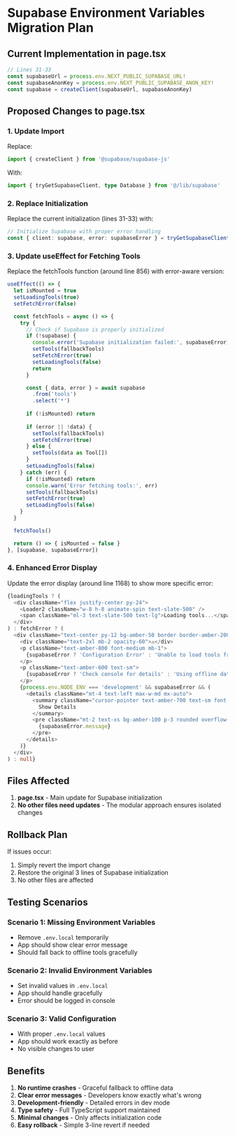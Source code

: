 # Supabase Environment Variables Migration Plan

## Current Implementation in page.tsx

```typescript
// Lines 31-33
const supabaseUrl = process.env.NEXT_PUBLIC_SUPABASE_URL!
const supabaseAnonKey = process.env.NEXT_PUBLIC_SUPABASE_ANON_KEY!
const supabase = createClient(supabaseUrl, supabaseAnonKey)
```

## Proposed Changes to page.tsx

### 1. Update Import
Replace:
```typescript
import { createClient } from '@supabase/supabase-js'
```

With:
```typescript
import { tryGetSupabaseClient, type Database } from '@/lib/supabase'
```

### 2. Replace Initialization
Replace the current initialization (lines 31-33) with:
```typescript
// Initialize Supabase with proper error handling
const { client: supabase, error: supabaseError } = tryGetSupabaseClient()
```

### 3. Update useEffect for Fetching Tools
Replace the fetchTools function (around line 856) with error-aware version:

```typescript
useEffect(() => {
  let isMounted = true
  setLoadingTools(true)
  setFetchError(false)

  const fetchTools = async () => {
    try {
      // Check if Supabase is properly initialized
      if (!supabase) {
        console.error('Supabase initialization failed:', supabaseError)
        setTools(fallbackTools)
        setFetchError(true)
        setLoadingTools(false)
        return
      }

      const { data, error } = await supabase
        .from('tools')
        .select('*')
      
      if (!isMounted) return
      
      if (error || !data) {
        setTools(fallbackTools)
        setFetchError(true)
      } else {
        setTools(data as Tool[])
      }
      setLoadingTools(false)
    } catch (err) {
      if (!isMounted) return
      console.warn('Error fetching tools:', err)
      setTools(fallbackTools)
      setFetchError(true)
      setLoadingTools(false)
    }
  }

  fetchTools()

  return () => { isMounted = false }
}, [supabase, supabaseError])
```

### 4. Enhanced Error Display
Update the error display (around line 1168) to show more specific error:

```typescript
{loadingTools ? (
  <div className="flex justify-center py-24">
    <Loader2 className="w-8 h-8 animate-spin text-slate-500" />
    <span className="ml-3 text-slate-500 text-lg">Loading tools...</span>
  </div>
) : fetchError ? (
  <div className="text-center py-12 bg-amber-50 border border-amber-200 rounded-lg">
    <div className="text-2xl mb-2 opacity-60">⚠️</div>
    <p className="text-amber-800 font-medium mb-1">
      {supabaseError ? 'Configuration Error' : 'Unable to load tools from database'}
    </p>
    <p className="text-amber-600 text-sm">
      {supabaseError ? 'Check console for details' : 'Using offline data - some tools may be outdated'}
    </p>
    {process.env.NODE_ENV === 'development' && supabaseError && (
      <details className="mt-4 text-left max-w-md mx-auto">
        <summary className="cursor-pointer text-amber-700 text-sm font-medium">
          Show Details
        </summary>
        <pre className="mt-2 text-xs bg-amber-100 p-3 rounded overflow-auto">
          {supabaseError.message}
        </pre>
      </details>
    )}
  </div>
) : null}
```

## Files Affected

1. **page.tsx** - Main update for Supabase initialization
2. **No other files need updates** - The modular approach ensures isolated changes

## Rollback Plan

If issues occur:
1. Simply revert the import change
2. Restore the original 3 lines of Supabase initialization
3. No other files are affected

## Testing Scenarios

### Scenario 1: Missing Environment Variables
- Remove `.env.local` temporarily
- App should show clear error message
- Should fall back to offline tools gracefully

### Scenario 2: Invalid Environment Variables  
- Set invalid values in `.env.local`
- App should handle gracefully
- Error should be logged in console

### Scenario 3: Valid Configuration
- With proper `.env.local` values
- App should work exactly as before
- No visible changes to user

## Benefits

1. **No runtime crashes** - Graceful fallback to offline data
2. **Clear error messages** - Developers know exactly what's wrong
3. **Development-friendly** - Detailed errors in dev mode
4. **Type safety** - Full TypeScript support maintained
5. **Minimal changes** - Only affects initialization code
6. **Easy rollback** - Simple 3-line revert if needed
